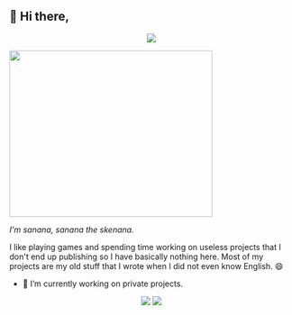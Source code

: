 ## 👋 Hi there,
<p align="center">
<a href="https://github.com/theoddgarlic"><img src="https://visitor-badge.glitch.me/badge?page_id=theoddgarlic.theoddgarlic"/></a>
</p>

[<img src="https://theoddgarlic.js.org/img/github-readme/im-sanana.jpg" width="360" height="296"/>](https://github.com/theoddgarlic)

*I'm sanana, sanana the skenana.*

I like playing games and spending time working on useless projects that I don't end up publishing so I have basically nothing here. Most of my projects are my old stuff that I wrote when I did not even know English. 😄

- 🔭 I’m currently working on private projects.

<p align="center">
  <a href="https://github.com/theoddgarlic"><img src="https://github-readme-stats.vercel.app/api?username=theoddgarlic"/></a>
  <a href="https://github.com/theoddgarlic"><img src="https://github-readme-stats.vercel.app/api/top-langs/?username=theoddgarlic&layout=compact"/></a>
</p>

<!--
**TheOddGarlic/TheOddGarlic** is a ✨ _special_ ✨ repository because its `README.md` (this file) appears on your GitHub profile.

Here are some ideas to get you started:

- 🔭 I’m currently working on ...
- 🌱 I’m currently learning ...
- 👯 I’m looking to collaborate on ...
- 🤔 I’m looking for help with ...
- 💬 Ask me about ...
- 📫 How to reach me: ...
- 😄 Pronouns: ...
- ⚡ Fun fact: ...
-->
